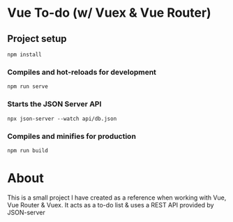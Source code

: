 # Vue To-do (w/ Vuex & Vue Router)

## Project setup
```
npm install
```

### Compiles and hot-reloads for development
```
npm run serve
```

### Starts the JSON Server API
```
npx json-server --watch api/db.json
```

### Compiles and minifies for production
```
npm run build
```

# About
This is a small project I have created as a reference when working with Vue, Vue Router & Vuex.
It acts as a to-do list & uses a REST API provided by JSON-server
